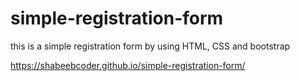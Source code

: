 <h1>simple-registration-form</h1>
this is a simple registration form by using HTML, CSS and bootstrap

https://shabeebcoder.github.io/simple-registration-form/
